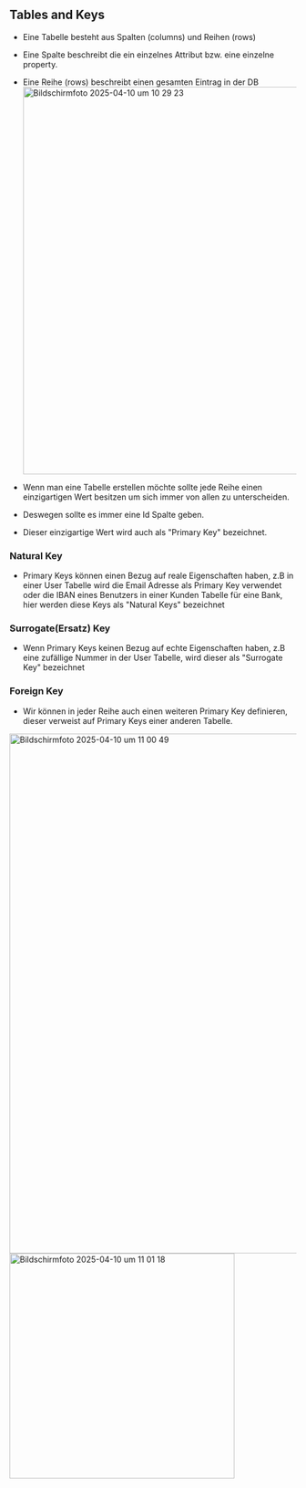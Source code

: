 ## Tables and Keys

- Eine Tabelle besteht aus Spalten (columns) und Reihen (rows)
- Eine Spalte beschreibt die ein einzelnes Attribut bzw. eine einzelne property.
- Eine Reihe (rows) beschreibt einen gesamten Eintrag in der DB
  <img width="680" alt="Bildschirmfoto 2025-04-10 um 10 29 23" src="https://github.com/user-attachments/assets/38e396c7-f383-4cf6-88ce-36c3fa850d73" />

- Wenn man eine Tabelle erstellen möchte sollte jede Reihe einen einzigartigen Wert besitzen um sich immer von allen zu unterscheiden.
- Deswegen sollte es immer eine Id Spalte geben.
- Dieser einzigartige Wert wird auch als "Primary Key" bezeichnet.

### Natural Key

- Primary Keys können einen Bezug auf reale Eigenschaften haben, z.B in einer User Tabelle wird die Email Adresse als Primary Key verwendet oder die IBAN eines Benutzers in einer Kunden Tabelle für eine Bank, hier werden diese Keys als "Natural Keys" bezeichnet

### Surrogate(Ersatz) Key

- Wenn Primary Keys keinen Bezug auf echte Eigenschaften haben, z.B eine zufällige Nummer in der User Tabelle, wird dieser als "Surrogate Key" bezeichnet

### Foreign Key

- Wir können in jeder Reihe auch einen weiteren Primary Key definieren, dieser verweist auf Primary Keys einer anderen Tabelle.
<img width="912" alt="Bildschirmfoto 2025-04-10 um 11 00 49" src="https://github.com/user-attachments/assets/6b633c5e-8281-41b8-b32e-2abb7eb45379" />
<img width="395" alt="Bildschirmfoto 2025-04-10 um 11 01 18" src="https://github.com/user-attachments/assets/c4572885-12b4-4caa-bc64-0ccf3aafad5c" />


